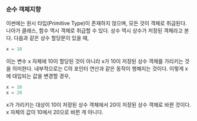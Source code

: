 ### 순수 객체지향

이썬에는 원시 타입(Primitive Type)이 존재하지 않으며, 모든 것이 객체로 취급된다. 나아가 클래스, 함수 역시 객체로 취급할 수 있다. 상수 역시 상수가 저장된 객체라고 본다. 다음과 같은 상수 할당문이 있을 때,
```Python
x = 10
```


이는 변수 x 자체에 10이 할당된 것이 아니라 x가 10이 저장된 상수 객체를 가리키는 것을 의미한다. 내부적으로는 C의 포인터 연산과 같은 동작이 행해지는 것이다. 이렇게 x에 대입되는 값을 변경할 경우,
```Python
x = 10
x = 20
```
x가 가리키는 대상이 10이 저장된 상수 객체에서 20이 저장된 상수 객체로 바뀐 것이다. x 자체의 값이 10에서 20으로 바뀐 게 아니다.

